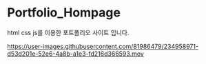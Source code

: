 # Portfolio_Hompage
html css js를 이용한 포트폴리오 사이트 입니다.


https://user-images.githubusercontent.com/81986479/234958971-d53d201e-52e6-4a8b-a1e3-fd216d366593.mov

